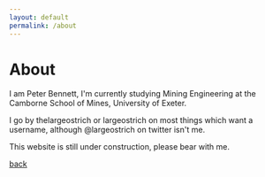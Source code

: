 ```yaml
---
layout: default
permalink: /about
---
```

# About

I am Peter Bennett, I'm currently studying Mining Engineering at the Camborne School of Mines, University of Exeter.

I go by thelargeostrich or largeostrich on most things which want a username, although @largeostrich on twitter isn't me.

This website is still under construction, please bear with me.

[back](largeostrich.github.io)

